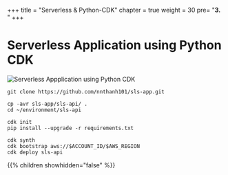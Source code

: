 +++
title = "Serverless & Python-CDK"
chapter = true
weight = 30
pre= "<b>3. </b>"
+++

# Serverless Application using Python CDK

![Serverless Appplication using Python CDK](/images/serverless-python/serverless-app-python-cdk.png)

```
git clone https://github.com/nnthanh101/sls-app.git

cp -avr sls-app/sls-api/ .
cd ~/environment/sls-api

cdk init
pip install --upgrade -r requirements.txt

cdk synth
cdk bootstrap aws://$ACCOUNT_ID/$AWS_REGION
cdk deploy sls-api
```

{{% children showhidden="false" %}}

